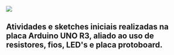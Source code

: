 <img src="https://images.tcdn.com.br/img/img_prod/900872/arduino_uno_r3_cabo_usb_2871_1_07f18cc89ab02c14be2c9fb5d9ae528c.jpg">

## Atividades e sketches iniciais realizadas na placa Arduino UNO R3, aliado ao uso de resistores, fios, LED's e placa protoboard.


